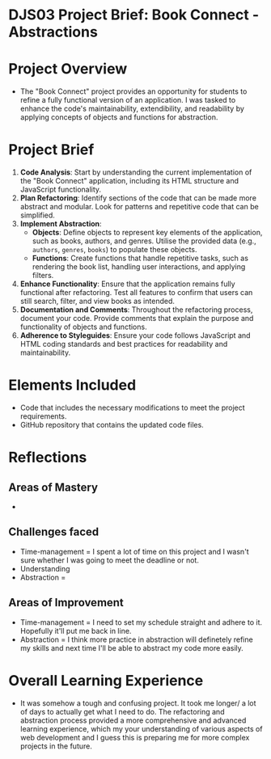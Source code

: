 # DJS03 Project Brief: Book Connect - Abstractions

# Project Overview 
- The "Book Connect" project provides an opportunity for students to refine a fully functional version of an application. I was tasked to enhance the code's maintainability, extendibility, and readability by applying concepts of objects and functions for abstraction.

# Project Brief
1. **Code Analysis**: Start by understanding the current implementation of the "Book Connect" application, including its HTML structure and JavaScript functionality.
2. **Plan Refactoring**: Identify sections of the code that can be made more abstract and modular. Look for patterns and repetitive code that can be simplified.
3. **Implement Abstraction**:
   - **Objects**: Define objects to represent key elements of the application, such as books, authors, and genres. Utilise the provided data (e.g., `authors`, `genres`, `books`) to populate these objects.
   - **Functions**: Create functions that handle repetitive tasks, such as rendering the book list, handling user interactions, and applying filters.
4. **Enhance Functionality**: Ensure that the application remains fully functional after refactoring. Test all features to confirm that users can still search, filter, and view books as intended.
5. **Documentation and Comments**: Throughout the refactoring process, document your code. Provide comments that explain the purpose and functionality of objects and functions.
6. **Adherence to Styleguides**: Ensure your code follows JavaScript and HTML coding standards and best practices for readability and maintainability.

# Elements Included
- Code that includes the necessary modifications to meet the project requirements.
- GitHub repository that contains the updated code files.

# Reflections
## Areas of Mastery
- 

## Challenges faced
- Time-management = I spent a lot of time on this project and I wasn't sure whether I was going to meet the deadline or not.
- Understanding
- Abstraction = 

## Areas of Improvement
- Time-management = I need to set my schedule straight and adhere to it. Hopefully it'll put me back in line.
- Abstraction = I think more practice in abstraction will definetely refine my skills and next time I'll be able to abstract my code more easily.

# Overall Learning Experience
- It was somehow a tough and confusing project. It took me longer/ a lot of days to actually get what I need to do. The refactoring and abstraction process provided a more comprehensive and advanced learning experience, which my your understanding of various aspects of web development and I guess this is preparing me for more complex projects in the future.